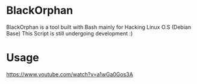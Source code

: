 # BlackOrphan
BlackOrphan is a tool built with Bash mainly for Hacking Linux O.S (Debian Base)
This Script is still undergoing development :)

# Usage
https://www.youtube.com/watch?v=a1wGa0Gos3A
